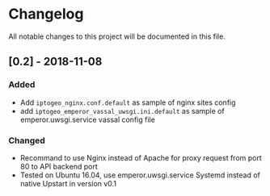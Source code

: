 # Changelog
All notable changes to this project will be documented in this file.

## [0.2] - 2018-11-08
### Added
- Add `iptogeo_nginx.conf.default` as sample of nginx sites config
- add `iptogeo_emperor_vassal_uwsgi.ini.default` as sample of emperor.uwsgi.service vassal config file

### Changed
- Recommand to use Nginx instead of Apache for proxy request from port 80 to API backend port
- Tested on Ubuntu 16.04, use emperor.uwsgi.service Systemd instead of native Upstart in version v0.1

